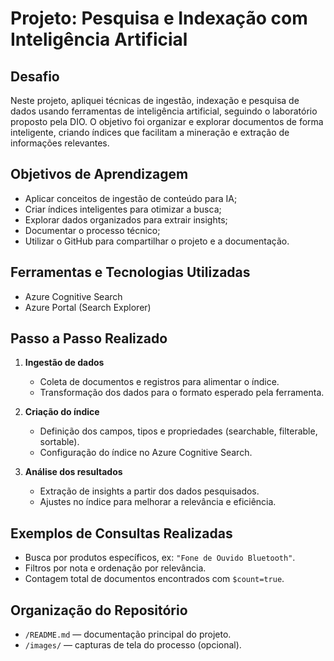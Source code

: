 # Projeto: Pesquisa e Indexação com Inteligência Artificial

## Desafio

Neste projeto, apliquei técnicas de ingestão, indexação e pesquisa de dados usando ferramentas de inteligência artificial, seguindo o laboratório proposto pela DIO. O objetivo foi organizar e explorar documentos de forma inteligente, criando índices que facilitam a mineração e extração de informações relevantes.

## Objetivos de Aprendizagem

- Aplicar conceitos de ingestão de conteúdo para IA;
- Criar índices inteligentes para otimizar a busca;
- Explorar dados organizados para extrair insights;
- Documentar o processo técnico;
- Utilizar o GitHub para compartilhar o projeto e a documentação.

## Ferramentas e Tecnologias Utilizadas

- Azure Cognitive Search
- Azure Portal (Search Explorer)

## Passo a Passo Realizado

1. **Ingestão de dados**  
   - Coleta de documentos e registros para alimentar o índice.
   - Transformação dos dados para o formato esperado pela ferramenta.

2. **Criação do índice**  
   - Definição dos campos, tipos e propriedades (searchable, filterable, sortable).
   - Configuração do índice no Azure Cognitive Search.

4. **Análise dos resultados**  
   - Extração de insights a partir dos dados pesquisados.
   - Ajustes no índice para melhorar a relevância e eficiência.

## Exemplos de Consultas Realizadas

- Busca por produtos específicos, ex: `"Fone de Ouvido Bluetooth"`.
- Filtros por nota e ordenação por relevância.
- Contagem total de documentos encontrados com `$count=true`.


## Organização do Repositório

- `/README.md` — documentação principal do projeto.
- `/images/` — capturas de tela do processo (opcional).

